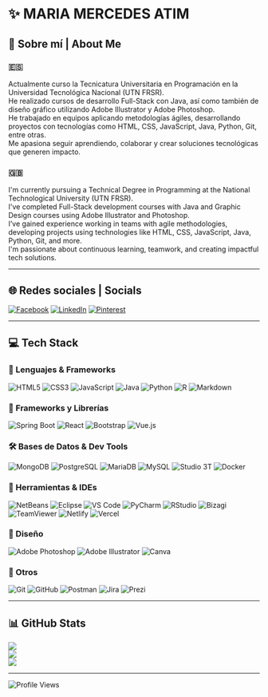 # ✨ MARIA MERCEDES ATIM

## 💫 Sobre mí | About Me

### 🇪🇸
Actualmente curso la Tecnicatura Universitaria en Programación en la Universidad Tecnológica Nacional (UTN FRSR).  
He realizado cursos de desarrollo Full-Stack con Java, así como también de diseño gráfico utilizando Adobe Illustrator y Adobe Photoshop.  
He trabajado en equipos aplicando metodologías ágiles, desarrollando proyectos con tecnologías como HTML, CSS, JavaScript, Java, Python, Git, entre otras.  
Me apasiona seguir aprendiendo, colaborar y crear soluciones tecnológicas que generen impacto.

### 🇬🇧
I'm currently pursuing a Technical Degree in Programming at the National Technological University (UTN FRSR).  
I've completed Full-Stack development courses with Java and Graphic Design courses using Adobe Illustrator and Photoshop.  
I’ve gained experience working in teams with agile methodologies, developing projects using technologies like HTML, CSS, JavaScript, Java, Python, Git, and more.  
I'm passionate about continuous learning, teamwork, and creating impactful tech solutions.

---

## 🌐 Redes sociales | Socials

[![Facebook](https://img.shields.io/badge/Facebook-%231877F2.svg?logo=Facebook&logoColor=white)](https://facebook.com/MariaMercedesGuerra)
[![LinkedIn](https://img.shields.io/badge/LinkedIn-%230077B5.svg?logo=linkedin&logoColor=white)](https://linkedin.com/in/maria-mercedes-atim)
[![Pinterest](https://img.shields.io/badge/Pinterest-%23E60023.svg?logo=Pinterest&logoColor=white)](https://pinterest.com/polonia_345)

---

## 💻 Tech Stack

### 🔧 Lenguajes & Frameworks

![HTML5](https://img.shields.io/badge/html5-%23E34F26.svg?style=for-the-badge&logo=html5&logoColor=white)
![CSS3](https://img.shields.io/badge/css3-%231572B6.svg?style=for-the-badge&logo=css3&logoColor=white)
![JavaScript](https://img.shields.io/badge/javascript-%23323330.svg?style=for-the-badge&logo=javascript&logoColor=%23F7DF1E)
![Java](https://img.shields.io/badge/java-%23ED8B00.svg?style=for-the-badge&logo=openjdk&logoColor=white)
![Python](https://img.shields.io/badge/python-3670A0?style=for-the-badge&logo=python&logoColor=ffdd54)
![R](https://img.shields.io/badge/R-276DC3?style=for-the-badge&logo=r&logoColor=white)
![Markdown](https://img.shields.io/badge/markdown-%23000000.svg?style=for-the-badge&logo=markdown&logoColor=white)

### 🚀 Frameworks y Librerías

![Spring Boot](https://img.shields.io/badge/springboot-%236DB33F.svg?style=for-the-badge&logo=springboot&logoColor=white)
![React](https://img.shields.io/badge/react-%2320232a.svg?style=for-the-badge&logo=react&logoColor=%2361DAFB)
![Bootstrap](https://img.shields.io/badge/bootstrap-%238511FA.svg?style=for-the-badge&logo=bootstrap&logoColor=white)
![Vue.js](https://img.shields.io/badge/vue.js-%2335495e.svg?style=for-the-badge&logo=vuedotjs&logoColor=%234FC08D)

### 🛠️ Bases de Datos & Dev Tools

![MongoDB](https://img.shields.io/badge/MongoDB-%234ea94b.svg?style=for-the-badge&logo=mongodb&logoColor=white)
![PostgreSQL](https://img.shields.io/badge/postgresql-%23316192.svg?style=for-the-badge&logo=postgresql&logoColor=white)
![MariaDB](https://img.shields.io/badge/MariaDB-003545?style=for-the-badge&logo=mariadb&logoColor=white)
![MySQL](https://img.shields.io/badge/mysql-4479A1.svg?style=for-the-badge&logo=mysql&logoColor=white)
![Studio 3T](https://img.shields.io/badge/Studio3T-%23300000.svg?style=for-the-badge&logo=MongoDB&logoColor=white)
![Docker](https://img.shields.io/badge/docker-%230db7ed.svg?style=for-the-badge&logo=docker&logoColor=white)

### 🧰 Herramientas & IDEs

![NetBeans](https://img.shields.io/badge/NetBeans-%23006291.svg?style=for-the-badge&logo=apachenetbeanside&logoColor=white)
![Eclipse](https://img.shields.io/badge/Eclipse-%232C2255.svg?style=for-the-badge&logo=eclipseide&logoColor=white)
![VS Code](https://img.shields.io/badge/VSCode-%23007ACC.svg?style=for-the-badge&logo=visual-studio-code&logoColor=white)
![PyCharm](https://img.shields.io/badge/pycharm-%23000000.svg?style=for-the-badge&logo=pycharm&logoColor=white)
![RStudio](https://img.shields.io/badge/RStudio-75AADB?style=for-the-badge&logo=RStudio&logoColor=white)
![Bizagi](https://img.shields.io/badge/Bizagi-%230073B3.svg?style=for-the-badge&logoColor=white)
![TeamViewer](https://img.shields.io/badge/TeamViewer-0E8EE9?style=for-the-badge&logo=TeamViewer&logoColor=white)
![Netlify](https://img.shields.io/badge/netlify-%23000000.svg?style=for-the-badge&logo=netlify&logoColor=white)
![Vercel](https://img.shields.io/badge/vercel-%23000000.svg?style=for-the-badge&logo=vercel&logoColor=white)

### 🎨 Diseño

![Adobe Photoshop](https://img.shields.io/badge/adobe%20photoshop-%2331A8FF.svg?style=for-the-badge&logo=adobe%20photoshop&logoColor=white)
![Adobe Illustrator](https://img.shields.io/badge/adobe%20illustrator-%23FF9A00.svg?style=for-the-badge&logo=adobe%20illustrator&logoColor=white)
![Canva](https://img.shields.io/badge/Canva-%2300C4CC.svg?style=for-the-badge&logo=Canva&logoColor=white)

### 🔧 Otros

![Git](https://img.shields.io/badge/git-%23F05033.svg?style=for-the-badge&logo=git&logoColor=white)
![GitHub](https://img.shields.io/badge/github-%23121011.svg?style=for-the-badge&logo=github&logoColor=white)
![Postman](https://img.shields.io/badge/Postman-FF6C37?style=for-the-badge&logo=postman&logoColor=white)
![Jira](https://img.shields.io/badge/jira-%230A0FFF.svg?style=for-the-badge&logo=jira&logoColor=white)
![Prezi](https://img.shields.io/badge/Prezi-%23000000.svg?style=for-the-badge&logo=Prezi&logoColor=white)

---

## 📊 GitHub Stats

![](https://github-readme-stats.vercel.app/api?username=MerAtim&theme=monokai&hide_border=false&include_all_commits=true&count_private=true)  
![](https://github-readme-streak-stats.herokuapp.com/?user=MerAtim&theme=monokai&hide_border=false)  
![](https://github-readme-stats.vercel.app/api/top-langs/?username=MerAtim&theme=monokai&hide_border=false&layout=compact)

---

![Profile Views](https://komarev.com/ghpvc/?username=MerAtim&style=flat-square)

<!-- Created with ❤️ by GPRM (https://gprm.itsvg.in) -->

